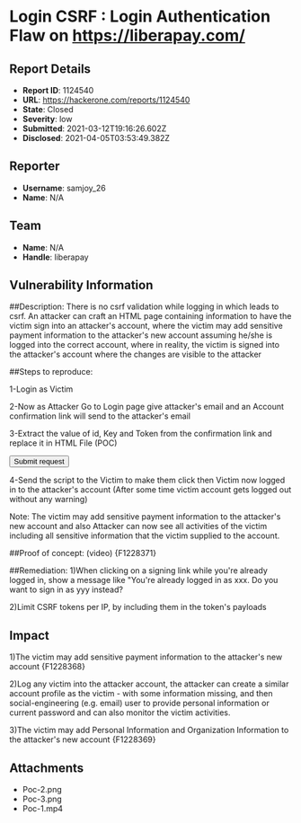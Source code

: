 # Login CSRF : Login Authentication Flaw on  https://liberapay.com/

## Report Details
- **Report ID**: 1124540
- **URL**: https://hackerone.com/reports/1124540
- **State**: Closed
- **Severity**: low
- **Submitted**: 2021-03-12T19:16:26.602Z
- **Disclosed**: 2021-04-05T03:53:49.382Z

## Reporter
- **Username**: samjoy_26
- **Name**: N/A

## Team
- **Name**: N/A
- **Handle**: liberapay

## Vulnerability Information
##Description:
There is no csrf validation while logging in which leads to csrf. An attacker can craft an HTML page containing information to have the victim sign into an attacker's account, where the victim may add sensitive payment information to the attacker's new account assuming he/she is logged into the correct account, where in reality, the victim is signed into the attacker's account where the changes are visible to the attacker

##Steps to reproduce:

1-Login as Victim

2-Now as Attacker Go to Login page give attacker's email and an Account confirmation link will send to the attacker's email

3-Extract the value of id, Key and Token from the confirmation link and replace it in HTML File (POC)

<html>
  <!-- CSRF PoC - generated by Burp Suite Professional -->
  <body>
  <script>history.pushState('', '', '/')</script>
    <form action="https://liberapay.com/about/">
      <input type="hidden" name="log&#45;in&#46;id" value="[Enter Id value]" />
      <input type="hidden" name="log&#45;in&#46;key" value="[Enter Key value]" />
      <input type="hidden" name="log&#45;in&#46;token" value="[Enter Token Value]" />
      <input type="submit" value="Submit request" />
    </form>
  </body>
</html>

4-Send the script to the Victim to make them click then Victim now logged in to the attacker's account (After some time victim account gets logged out without any warning)

Note: The victim may add sensitive payment information to the attacker's new account and also Attacker can now see all activities of the victim including all sensitive information that the victim supplied to the account.

##Proof of concept: (video)
{F1228371}

##Remediation:
1)When clicking on a signing link while you're already logged in, show a message like "You're already logged in as xxx. Do you want to sign in as yyy instead?

2)Limit CSRF tokens per IP, by including them in the token's payloads

## Impact

1)The victim may add sensitive payment information to the attacker's new account
{F1228368}

2)Log any victim into the attacker account, the attacker can create a similar account profile as the victim - with some information missing, and then social-engineering (e.g. email) user to provide personal information or current password and can also monitor the victim activities.

3)The victim may add Personal Information and Organization Information to the attacker's new account
{F1228369}

## Attachments
- Poc-2.png
- Poc-3.png
- Poc-1.mp4
